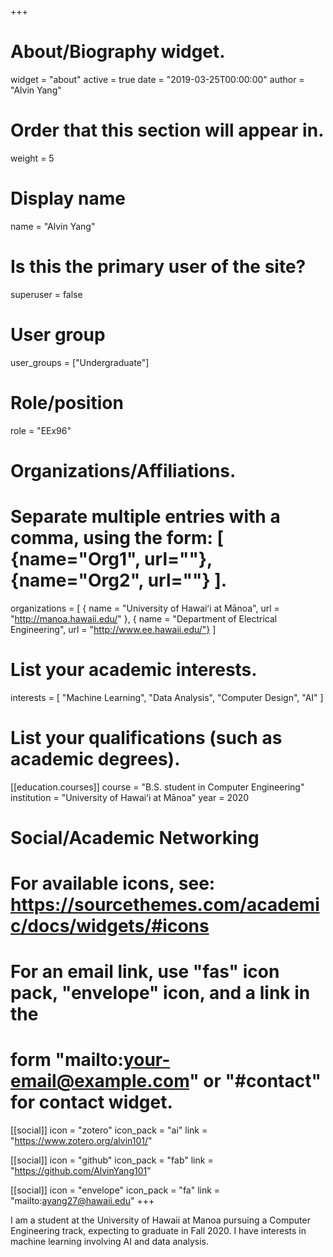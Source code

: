 +++
# About/Biography widget.

widget = "about"
active = true 
date = "2019-03-25T00:00:00" 
author = "Alvin Yang"

# Order that this section will appear in.

weight = 5

# Display name

name = "Alvin Yang"

# Is this the primary user of the site?

superuser = false

# User group

user_groups = ["Undergraduate"]

# Role/position

role = "EEx96"

# Organizations/Affiliations.

# Separate multiple entries with a comma, using the form: [ {name="Org1", url=""}, {name="Org2", url=""} ].

organizations = [ { name = "University of Hawaiʻi at Mānoa", url = "http://manoa.hawaii.edu/" }, { name = "Department of Electrical Engineering", url = "http://www.ee.hawaii.edu/"} ]

# List your academic interests.

interests = [ "Machine Learning", "Data Analysis", "Computer Design", "AI" ]

# List your qualifications (such as academic degrees).

[[education.courses]]
  course = "B.S. student in Computer Engineering"
  institution = "University of Hawaiʻi at Mānoa" 
  year = 2020

# Social/Academic Networking

# For available icons, see: https://sourcethemes.com/academic/docs/widgets/#icons

# For an email link, use "fas" icon pack, "envelope" icon, and a link in the

# form "mailto:your-email@example.com" or "#contact" for contact widget.

[[social]] 
  icon = "zotero"
  icon_pack = "ai"
  link = "https://www.zotero.org/alvin101/"
  
[[social]] 
  icon = "github"
  icon_pack = "fab"
  link = "https://github.com/AlvinYang101"

[[social]] 
  icon = "envelope"
  icon_pack = "fa" 
  link = "mailto:ayang27@hawaii.edu"
+++

I am a student at the University of Hawaii at Manoa pursuing a Computer Engineering track, expecting to graduate in Fall 2020. I have interests in machine learning involving AI and data analysis.
<!--stackedit_data:
eyJoaXN0b3J5IjpbLTEyOTY2Nzg4MzBdfQ==
-->
